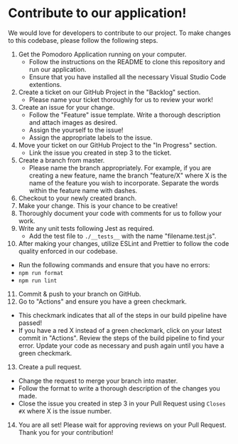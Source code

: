# Contribute to our application!
We would love for developers to contribute to our project. To make changes to this codebase, please follow the following steps.

1. Get the Pomodoro Application running on your computer.
   - Follow the instructions on the README to clone this repository and run our application.
   - Ensure that you have installed all the necessary Visual Studio Code extentions.
2. Create a ticket on our GitHub Project in the "Backlog" section.
   - Please name your ticket thoroughly for us to review your work!
3. Create an issue for your change.
   - Follow the "Feature" issue template. Write a thorough description and attach images as desired.
   - Assign the yourself to the issue!
   - Assign the appropriate labels to the issue.
4. Move your ticket on our GitHub Project to the "In Progress" section.
   - Link the issue you created in step 3 to the ticket.
5. Create a branch from master. 
   - Please name the branch appropriately. For example, if you are creating a new feature, name the branch "feature/X" where X is the name of the feature you wish to incorporate. Separate the words within the feature name with dashes.
6. Checkout to your newly created branch.
7. Make your change. This is your chance to be creative!
8. Thoroughly document your code with comments for us to follow your work.
9. Write any unit tests following Jest as required.
   - Add the test file to ```./__tests__``` with the name "filename.test.js".
10. After making your changes, utilize ESLint and Prettier to follow the code quality enforced in our codebase. 
   - Run the following commands and ensure that you have no errors:
   - ```npm run format```
   - ```npm run lint```
11. Commit & push to your branch on GitHub.
12. Go to "Actions" and ensure you have a green checkmark.
   - This checkmark indicates that all of the steps in our build pipeline have passed!
   - If you have a red X instead of a green checkmark, click on your latest commit in "Actions". Review the steps of the build pipeline to find your error. Update your code as necessary and push again until you have a green checkmark.
13. Create a pull request. 
   - Change the request to merge your branch into master.
   - Follow the format to write a thorough description of the changes you made.
   - Close the issue you created in step 3 in your Pull Request using ```Closes #X``` where X is the issue number.
14. You are all set! Please wait for approving reviews on your Pull Request. Thank you for your contribution!
